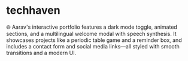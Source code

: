 # techhaven
🌐 Aarav's interactive portfolio features a dark mode toggle, animated sections, and a multilingual welcome modal with speech synthesis. It showcases projects like a periodic table game and a reminder box, and includes a contact form and social media links—all styled with smooth transitions and a modern UI.
